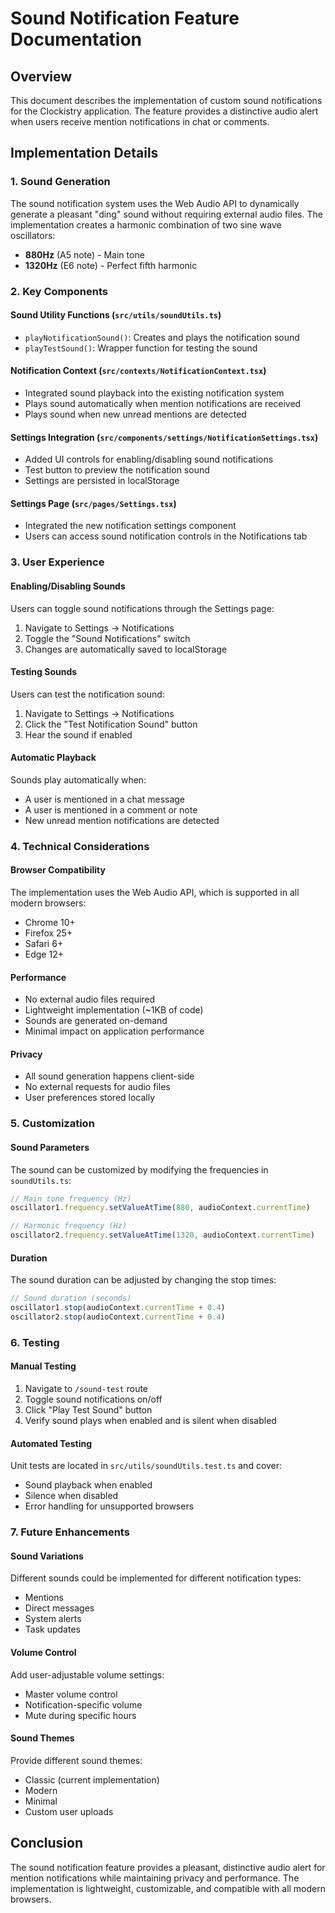 # Sound Notification Feature Documentation

## Overview
This document describes the implementation of custom sound notifications for the Clockistry application. The feature provides a distinctive audio alert when users receive mention notifications in chat or comments.

## Implementation Details

### 1. Sound Generation
The sound notification system uses the Web Audio API to dynamically generate a pleasant "ding" sound without requiring external audio files. The implementation creates a harmonic combination of two sine wave oscillators:

- **880Hz** (A5 note) - Main tone
- **1320Hz** (E6 note) - Perfect fifth harmonic

### 2. Key Components

#### Sound Utility Functions (`src/utils/soundUtils.ts`)
- `playNotificationSound()`: Creates and plays the notification sound
- `playTestSound()`: Wrapper function for testing the sound

#### Notification Context (`src/contexts/NotificationContext.tsx`)
- Integrated sound playback into the existing notification system
- Plays sound automatically when mention notifications are received
- Plays sound when new unread mentions are detected

#### Settings Integration (`src/components/settings/NotificationSettings.tsx`)
- Added UI controls for enabling/disabling sound notifications
- Test button to preview the notification sound
- Settings are persisted in localStorage

#### Settings Page (`src/pages/Settings.tsx`)
- Integrated the new notification settings component
- Users can access sound notification controls in the Notifications tab

### 3. User Experience

#### Enabling/Disabling Sounds
Users can toggle sound notifications through the Settings page:
1. Navigate to Settings → Notifications
2. Toggle the "Sound Notifications" switch
3. Changes are automatically saved to localStorage

#### Testing Sounds
Users can test the notification sound:
1. Navigate to Settings → Notifications
2. Click the "Test Notification Sound" button
3. Hear the sound if enabled

#### Automatic Playback
Sounds play automatically when:
- A user is mentioned in a chat message
- A user is mentioned in a comment or note
- New unread mention notifications are detected

### 4. Technical Considerations

#### Browser Compatibility
The implementation uses the Web Audio API, which is supported in all modern browsers:
- Chrome 10+
- Firefox 25+
- Safari 6+
- Edge 12+

#### Performance
- No external audio files required
- Lightweight implementation (~1KB of code)
- Sounds are generated on-demand
- Minimal impact on application performance

#### Privacy
- All sound generation happens client-side
- No external requests for audio files
- User preferences stored locally

### 5. Customization

#### Sound Parameters
The sound can be customized by modifying the frequencies in `soundUtils.ts`:
```typescript
// Main tone frequency (Hz)
oscillator1.frequency.setValueAtTime(880, audioContext.currentTime)

// Harmonic frequency (Hz)
oscillator2.frequency.setValueAtTime(1320, audioContext.currentTime)
```

#### Duration
The sound duration can be adjusted by changing the stop times:
```typescript
// Sound duration (seconds)
oscillator1.stop(audioContext.currentTime + 0.4)
oscillator2.stop(audioContext.currentTime + 0.4)
```

### 6. Testing

#### Manual Testing
1. Navigate to `/sound-test` route
2. Toggle sound notifications on/off
3. Click "Play Test Sound" button
4. Verify sound plays when enabled and is silent when disabled

#### Automated Testing
Unit tests are located in `src/utils/soundUtils.test.ts` and cover:
- Sound playback when enabled
- Silence when disabled
- Error handling for unsupported browsers

### 7. Future Enhancements

#### Sound Variations
Different sounds could be implemented for different notification types:
- Mentions
- Direct messages
- System alerts
- Task updates

#### Volume Control
Add user-adjustable volume settings:
- Master volume control
- Notification-specific volume
- Mute during specific hours

#### Sound Themes
Provide different sound themes:
- Classic (current implementation)
- Modern
- Minimal
- Custom user uploads

## Conclusion
The sound notification feature provides a pleasant, distinctive audio alert for mention notifications while maintaining privacy and performance. The implementation is lightweight, customizable, and compatible with all modern browsers.